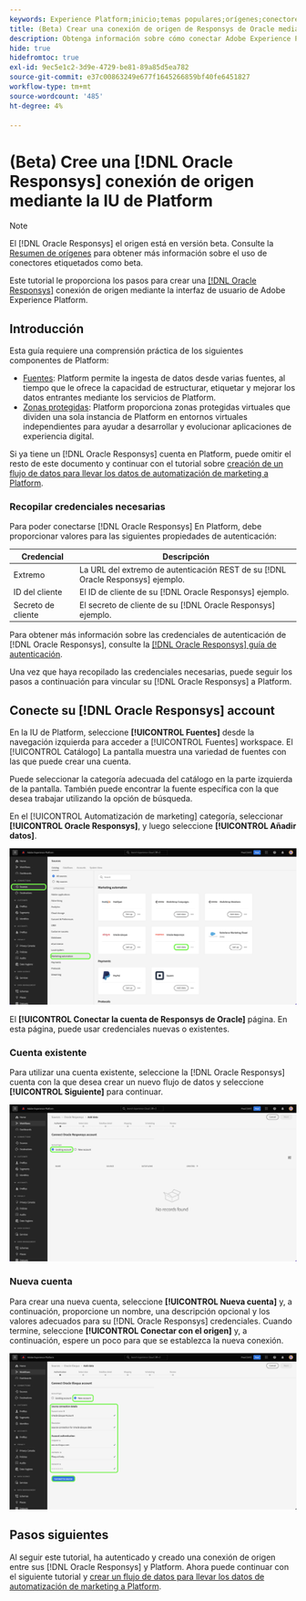 ```yaml
---
keywords: Experience Platform;inicio;temas populares;orígenes;conectores;oracle;
title: (Beta) Crear una conexión de origen de Responsys de Oracle mediante la IU de Platform
description: Obtenga información sobre cómo conectar Adobe Experience Platform a Oracle Responsys mediante la IU de Platform.
hide: true
hidefromtoc: true
exl-id: 9ec5e1c2-3d9e-4729-be81-89a85d5ea782
source-git-commit: e37c00863249e677f1645266859bf40fe6451827
workflow-type: tm+mt
source-wordcount: '485'
ht-degree: 4%

---
```


# (Beta) Cree una [!DNL Oracle Responsys] conexión de origen mediante la IU de Platform

>[!NOTE]
>
>El [!DNL Oracle Responsys] el origen está en versión beta. Consulte la [Resumen de orígenes](../../../../home.md#terms-and-conditions) para obtener más información sobre el uso de conectores etiquetados como beta.

Este tutorial le proporciona los pasos para crear una [[!DNL Oracle Responsys]](../../../../connectors/marketing-automation/oracle-responsys.md) conexión de origen mediante la interfaz de usuario de Adobe Experience Platform.

## Introducción

Esta guía requiere una comprensión práctica de los siguientes componentes de Platform:

* [Fuentes](../../../../home.md): Platform permite la ingesta de datos desde varias fuentes, al tiempo que le ofrece la capacidad de estructurar, etiquetar y mejorar los datos entrantes mediante los servicios de Platform.
* [Zonas protegidas](../../../../../sandboxes/home.md): Platform proporciona zonas protegidas virtuales que dividen una sola instancia de Platform en entornos virtuales independientes para ayudar a desarrollar y evolucionar aplicaciones de experiencia digital.

Si ya tiene un [!DNL Oracle Responsys] cuenta en Platform, puede omitir el resto de este documento y continuar con el tutorial sobre [creación de un flujo de datos para llevar los datos de automatización de marketing a Platform](../../dataflow/marketing-automation.md).

### Recopilar credenciales necesarias

Para poder conectarse [!DNL Oracle Responsys] En Platform, debe proporcionar valores para las siguientes propiedades de autenticación:

| Credencial | Descripción |
| --- | --- |
| Extremo | La URL del extremo de autenticación REST de su [!DNL Oracle Responsys] ejemplo. |
| ID del cliente | El ID de cliente de su [!DNL Oracle Responsys] ejemplo. |
| Secreto de cliente | El secreto de cliente de su [!DNL Oracle Responsys] ejemplo. |

Para obtener más información sobre las credenciales de autenticación de [!DNL Oracle Responsys], consulte la [[!DNL Oracle Responsys] guía de autenticación](https://docs.oracle.com/en/cloud/saas/marketing/responsys-develop/API/GetStarted/authentication.htm).

Una vez que haya recopilado las credenciales necesarias, puede seguir los pasos a continuación para vincular su [!DNL Oracle Responsys] a Platform.

## Conecte su [!DNL Oracle Responsys] account

En la IU de Platform, seleccione **[!UICONTROL Fuentes]** desde la navegación izquierda para acceder a [!UICONTROL Fuentes] workspace. El [!UICONTROL Catálogo] La pantalla muestra una variedad de fuentes con las que puede crear una cuenta.

Puede seleccionar la categoría adecuada del catálogo en la parte izquierda de la pantalla. También puede encontrar la fuente específica con la que desea trabajar utilizando la opción de búsqueda.

En el [!UICONTROL Automatización de marketing] categoría, seleccionar **[!UICONTROL Oracle Responsys]**, y luego seleccione **[!UICONTROL Añadir datos]**.

![El catálogo de fuentes de Adobe Experience Platform con el Oracle de fuente Responsys resaltado.](../../../../images/tutorials/create/oracle-responsys/catalog.png)

El **[!UICONTROL Conectar la cuenta de Responsys de Oracle]** página. En esta página, puede usar credenciales nuevas o existentes.

### Cuenta existente

Para utilizar una cuenta existente, seleccione la [!DNL Oracle Responsys] cuenta con la que desea crear un nuevo flujo de datos y seleccione **[!UICONTROL Siguiente]** para continuar.

![La pantalla de autenticación de cuenta existente para Responsys de Oracle.](../../../../images/tutorials/create/oracle-responsys/existing.png)

### Nueva cuenta

Para crear una nueva cuenta, seleccione **[!UICONTROL Nueva cuenta]** y, a continuación, proporcione un nombre, una descripción opcional y los valores adecuados para su [!DNL Oracle Responsys] credenciales. Cuando termine, seleccione **[!UICONTROL Conectar con el origen]** y, a continuación, espere un poco para que se establezca la nueva conexión.

![La nueva pantalla de autenticación de cuenta para Responsys de Oracle.](../../../../images/tutorials/create/oracle-eloqua/new.png)

## Pasos siguientes

Al seguir este tutorial, ha autenticado y creado una conexión de origen entre sus [!DNL Oracle Responsys] y Platform. Ahora puede continuar con el siguiente tutorial y [crear un flujo de datos para llevar los datos de automatización de marketing a Platform](../../dataflow/marketing-automation.md).
